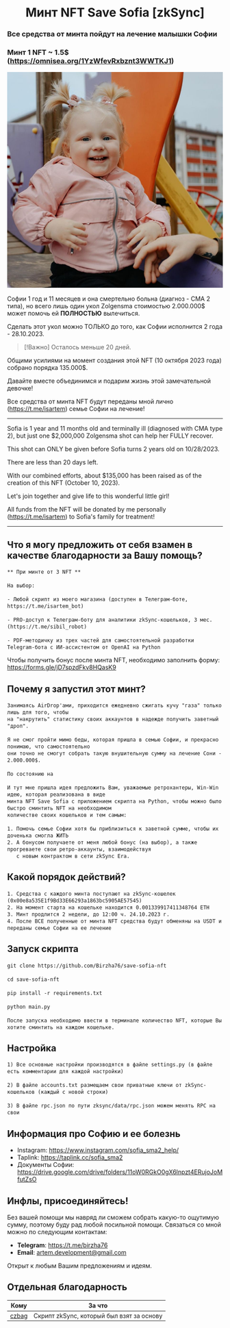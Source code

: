 <h1 align="center">Минт NFT Save Sofia [zkSync] </h1>

### Все средства от минта пойдут на лечение малышки Софии
### Минт 1 NFT ~ 1.5$ (https://omnisea.org/1YzWfevRxbznt3WWTKJ1)

![](assets/sofia.jpg)

Софии 1 год и 11 месяцев и она смертельно больна (диагноз - СМА 2 типа), но всего лишь один укол Zolgensma стоимостью 2.000.000$ может помочь ей **ПОЛНОСТЬЮ** вылечиться.

Сделать этот укол можно ТОЛЬКО до того, как Софии исполнится 2 года - 28.10.2023.

> [!Важно]
> Осталось меньше 20 дней.

Общими усилиями на момент создания этой NFT (10 октября 2023 года) собрано порядка 135.000$.

Давайте вместе объединимся и подарим жизнь этой замечательной девочке!

Все средства от минта NFT будут переданы мной лично (https://t.me/isartem) семье Софии на лечение!

---

Sofia is 1 year and 11 months old and terminally ill (diagnosed with CMA type 2), but just one $2,000,000 Zolgensma shot can help her FULLY recover.

This shot can ONLY be given before Sofia turns 2 years old on 10/28/2023.

There are less than 20 days left.

With our combined efforts, about $135,000 has been raised as of the creation of this NFT (October 10, 2023).

Let's join together and give life to this wonderful little girl!

All funds from the NFT will be donated by me personally (https://t.me/isartem) to Sofia's family for treatment! 

---

## Что я могу предложить от себя взамен в качестве благодарности за Вашу помощь?

```
** При минте от 3 NFT **

На выбор:

- Любой скрипт из моего магазина (доступен в Телеграм-боте, https://t.me/isartem_bot)

- PRO-доступ к Телеграм-боту для аналитики zkSync-кошельков, 3 мес. (https://t.me/sibil_robot)

- PDF-методичку из трех частей для самостоятельной разработки Telegram-бота с ИИ-ассистентом от OpenAI на Python
```

Чтобы получить бонус после минта NFT, необходимо заполнить форму:
https://forms.gle/jD7spzdFkv8HQasK9

## Почему я запустил этот минт?

```
Занимаясь AirDrop'ами, приходится ежедневно сжигать кучу "газа" только лишь для того, чтобы
на "накрутить" статистику своих аккаунтов в надежде получить заветный "дроп".

Я не смог пройти мимо беды, которая пришла в семью Софии, и прекрасно понимаю, что самостоятельно
они точно не смогут собрать такую внушительную сумму на лечение Сони - 2.000.000$.

По состоянию на 

И тут мне пришла идея предложить Вам, уважаемые ретрохантеры, Win-Win идею, которая реализована в виде
минта NFT Save Sofia с приложением скрипта на Python, чтобы можно было быстро сминтить NFT на необходимом
количестве своих кошельков и тем самым:

1. Помочь семье Софии хотя бы приблизиться к заветной сумме, чтобы их доченька смогла ЖИТЬ
2. А бонусом получаете от меня любой бонус (на выбор), а также прогреваете свои ретро-аккаунты, взаимодействуя
   с новым контрактом в сети zkSync Era.
```

## Какой порядок действий?

```
1. Средства с каждого минта поступают на zkSync-кошелек (0x00e8a535E1f9Bd33E66293a1863bc5905AE57545)
2. На момент старта на кошельке находится 0.001339917411348764 ETH
3. Минт продлится 2 недели, до 12:00 ч. 24.10.2023 г.
4. После ВСЕ полученные от минта NFT средства будут обменяны на USDT и переданы семье Софии на ее лечение
```

## Запуск скрипта

```
git clone https://github.com/Birzha76/save-sofia-nft

cd save-sofia-nft

pip install -r requirements.txt

python main.py

После запуска необходимо ввести в терминале количество NFT, которые Вы хотите сминтить на каждом кошельке.
```

## Настройка

```
1) Все основные настройки производятся в файле settings.py (в файле есть комментарии для каждой настройки)

2) В файле accounts.txt размещаем свои приватные ключи от zkSync-кошельков (каждый с новой строки)

3) В файле rpc.json по пути zksync/data/rpc.json можем менять RPC на свои
```

## Информация про Софию и ее болезнь

* Instagram: https://www.instagram.com/sofia_sma2_help/
* Taplink: https://taplink.cc/sofia_sma2
* Документы Софии: https://drive.google.com/drive/folders/11oW0RGkO0gX6lnpzt4ERujoJoMfutZsO

## Инфлы, присоединяйтесь!

Без вашей помощи мы навряд ли сможем собрать какую-то ощутимую сумму, поэтому буду рад любой
посильной помощи. Связаться со мной можно по следующим контактам:

* **Telegram**: https://t.me/birzha76
* **Email**: artem.development@gmail.com

Открыт к любым Вашим предложениям и идеям.

## Отдельная благодарность

| Кому                               | За что                                             |
|------------------------------------|----------------------------------------------------|
| [czbag](https://github.com/czbag) | Скрипт zkSync, который был взят за основу          |